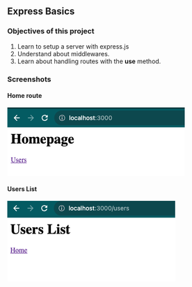 ## Express Basics

### Objectives of this project

1. Learn to setup a server with express.js
2. Understand about middlewares.
3. Learn about handling routes with the **use** method.

### Screenshots

#### Home route

![Homepage](./screenshots/homepage.png)

#### Users List

![UsersList](./screenshots/usersList.png)
